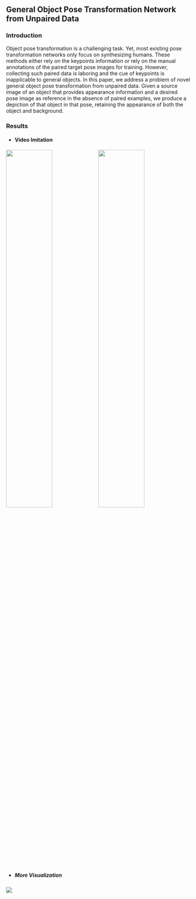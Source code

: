 ## General Object Pose Transformation Network from Unpaired Data

### Introduction

Object pose transformation is a challenging task. Yet, most existing pose transformation networks only focus on synthesizing humans. These methods either rely on the keypoints information or rely on the manual annotations of the paired target pose images for training. However, collecting such paired data is laboring and the cue of keypoints is inapplicable to general objects. In this paper, we address a problem of novel general object pose transformation from unpaired data. Given a source image of an object that provides appearance information and a desired pose image as reference in the absence of paired examples, we produce a depiction of that object in that pose, retaining the appearance of both the object and background.

### Results

- #### Video Imitation

<img src="./asset/horse.gif" width="50%"/><img src='./asset/sheep.gif' width="50%">

- ##### More Visualization

<img src="./asset/animal.png">